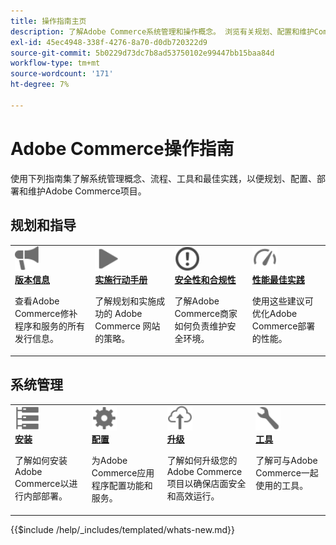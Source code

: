 ```yaml
---
title: 操作指南主页
description: 了解Adobe Commerce系统管理和操作概念。 浏览有关规划、配置和维护Commerce部署的综合指南。
exl-id: 45ec4948-338f-4276-8a70-d0db720322d9
source-git-commit: 5b0229d73dc7b8ad53750102e99447bb15baa84d
workflow-type: tm+mt
source-wordcount: '171'
ht-degree: 7%

---
```



# Adobe Commerce操作指南

使用下列指南集了解系统管理概念、流程、工具和最佳实践，以便规划、配置、部署和维护Adobe Commerce项目。

## 规划和指导

<table>
<tr>
  <td valign="top">
    <a href="../release/release-notes/overview.md">
      <img alt="发行信息" src="../assets/icons/promote.svg" width="40"/>
    </a>
    <div>
      <a href="../release/release-notes/overview.md"><strong>版本信息</strong></a>
      <p>查看Adobe Commerce修补程序和服务的所有发行信息。</p>
    </div>
  </td>
    <td valign="top">
    <a href="../implementation-playbook/overview.md">
      <img alt="实现" src="../assets/icons/play.svg" width="40"/>
    </a>
    <div>
      <a href="../implementation-playbook/overview.md"><strong>实施行动手册</strong></a>
      <p>了解规划和实施成功的 Adobe Commerce 网站的策略。</p>
    </div>
  </td>
  <td valign="top">
    <a href="../security-and-compliance/overview.md">
       <img alt="企业" src="../assets/icons/alert-circle.svg" width="40"/>
    </a>
    <div>
      <a href="../security-and-compliance/overview.md"><strong>安全性和合规性</strong></a>
      <p>了解Adobe Commerce商家如何负责维护安全环境。</p>
    </div>
  </td>
    <td valign="top">
    <a href="../performance/overview.md">
       <img alt="性能" src="../assets/icons/gauge.svg" width="40"/>
    </a>
    <div>
      <a href="../performance/overview.md"><strong>性能最佳实践</strong></a>
      <p>使用这些建议可优化Adobe Commerce部署的性能。</p>
    </div>
  </td>
</tr>
</table>

## 系统管理

<table>
<tr>
  <td valign="top">
    <a href="../installation/overview.md">
      <img alt="安装（内部部署）" src="../assets/icons/servers.svg" width="40"/>
    </a>
    <div>
      <a href="../installation/overview.md"><strong>安装</strong></a>
      <p>了解如何安装Adobe Commerce以进行内部部署。</p>
    </div>
  </td>
  <td valign="top">
    <a href="../configuration/overview.md">
      <img alt="配置" src="../assets/icons/settings.svg" width="40"/>
    </a>
    <div>
      <a href="../configuration/overview.md"><strong>配置</strong></a>
      <p>为Adobe Commerce应用程序配置功能和服务。</p>
    </div>
  </td>
  <td valign="top">
    <a href="../upgrade/overview.md">
      <img alt="升级" src="../assets/icons/upload-cloud.svg" width="40"/>
    </a>
    <div>
      <a href="../upgrade/overview.md"><strong>升级</strong></a>
      <p>了解如何升级您的Adobe Commerce项目以确保店面安全和高效运行。</p>
    </div>
  </td>
  <td valign="top">
    <a href="../tools/overview.md">
       <img alt="工具" src="../assets/icons/wrench.svg" width="40"/>
    </a>
    <div>
      <a href="../tools/overview.md"><strong>工具</strong></a>
      <p>了解可与Adobe Commerce一起使用的工具。</p>
    </div>
  </td>
</tr>
</table>

{{$include /help/_includes/templated/whats-new.md}}

<!-- Last updated from includes: 2025-10-21 15:52:35 -->
